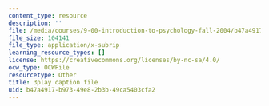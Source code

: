 ```yaml
---
content_type: resource
description: ''
file: /media/courses/9-00-introduction-to-psychology-fall-2004/b47a4917b97349e82b3b49ca5403cfa2_10504.srt
file_size: 104141
file_type: application/x-subrip
learning_resource_types: []
license: https://creativecommons.org/licenses/by-nc-sa/4.0/
ocw_type: OCWFile
resourcetype: Other
title: 3play caption file
uid: b47a4917-b973-49e8-2b3b-49ca5403cfa2
---
```

